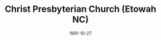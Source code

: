 ---
date: &id001 1991-10-27
end_date: null
location:
  address: null
  city: Etowah
  state: NC
minister:
- end: 2013-12-31
  name: Roy Davenport
  start: 1991-01-01
  type: pastor
ministers:
- Roy Davenport
name: Christ Presbyterian Church
names:
- end: 2013-12-31
  name: Christ Presbyterian Church
  start: 1991-10-27
origination_date: *id001
raw_data: "NORTH CAROLINA\nEtowah\n\nChrist Presbyterian Church, Orthodox Presbyterian\
  \ Church  (October 27, 1991\u2013December\n31, 2013)\nPastor: Roy Davenport, 1991\u2013\
  2013"
received_from: null
states:
- NC
status:
  active: false
  end_date: 2013-12-31
  reason: null
  received_from: null
  withdrawal_to: null
title: Christ Presbyterian Church (Etowah NC)

---